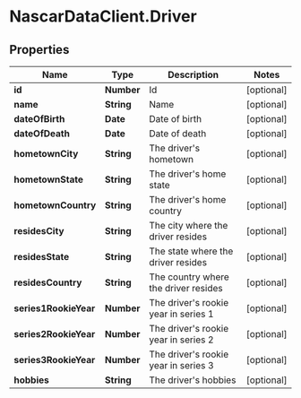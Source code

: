 # NascarDataClient.Driver

## Properties
Name | Type | Description | Notes
------------ | ------------- | ------------- | -------------
**id** | **Number** | Id | [optional] 
**name** | **String** | Name | [optional] 
**dateOfBirth** | **Date** | Date of birth | [optional] 
**dateOfDeath** | **Date** | Date of death | [optional] 
**hometownCity** | **String** | The driver&#x27;s hometown | [optional] 
**hometownState** | **String** | The driver&#x27;s home state | [optional] 
**hometownCountry** | **String** | The driver&#x27;s home country | [optional] 
**residesCity** | **String** | The city where the driver resides | [optional] 
**residesState** | **String** | The state where the driver resides | [optional] 
**residesCountry** | **String** | The country where the driver resides | [optional] 
**series1RookieYear** | **Number** | The driver&#x27;s rookie year in series 1 | [optional] 
**series2RookieYear** | **Number** | The driver&#x27;s rookie year in series 2 | [optional] 
**series3RookieYear** | **Number** | The driver&#x27;s rookie year in series 3 | [optional] 
**hobbies** | **String** | The driver&#x27;s hobbies | [optional] 
